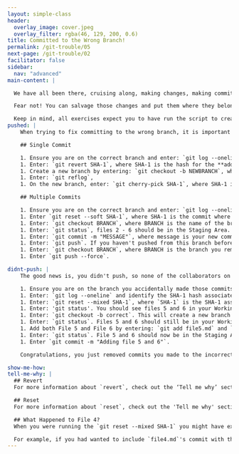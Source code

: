 ```yaml
---
layout: simple-class
header:
  overlay_image: cover.jpeg
  overlay_filter: rgba(46, 129, 200, 0.6)
title: Committed to the Wrong Branch!
permalink: /git-trouble/05
next-page: /git-trouble/02
facilitator: false
sidebar:
  nav: "advanced"
main-content: |  

  We have all been there, cruising along, making changes, making commits, and just as you are about to call it a night, you realize you just commited all of your changes to `Master` and not that new branch you forgot to `checkout` to.

  Fear not! You can salvage those changes and put them where they belong! Next time, try to remember to run a quick `git checkout BRANCH` before you get to working on that sweet Pull Request :wink:.

  Keep in mind, all exercises expect you to have run the script to create files using the scripts found on the [Set Up Your Environment](/on-demand/git-trouble/01) page.
pushed: |
    When trying to fix committing to the wrong branch, it is important to identify if you need to fix 1 commit or multiple commits before continuing.

    ## Single Commit

    1. Ensure you are on the correct branch and enter: `git log --oneline`. Identify the SHA-1 hash for the **adding file 3** commit.
    1. Enter: `git revert SHA-1`, where SHA-1 is the hash for the **adding file 3** commit. You can modify the revert commit message if you would like or just close the editor.
    1. Create a new branch by entering: `git checkout -b NEWBRANCH`, where NEWBRANCH is the name of your new branch.
    1. Enter: `git reflog`,
    1. On the new branch, enter: `git cherry-pick SHA-1`, where SHA-1 is the hash for the **adding file 3** commit.

    ## Multiple Commits

    1. Ensure you are on the correct branch and enter: `git log --oneline`. Identify the SHA-1 hash for the commit where **file 1** was added.
    1. Enter `git reset --soft SHA-1`, where SHA-1 is the commit where **file 1** was added.
    1. Enter: `git checkout BRANCH`, where BRANCH is the name of the branch you should have made the commits to. If you don't have an existing branch, enter: `git checkout -b BRANCH`, where BRANCH is the name of the new branch you want to create.
    1. Enter: `git status`, files 2 - 6 should be in the Staging Area.
    1. Enter: `git commit -m "MESSAGE"`, where message is your new commit message, for example `Add files 2 through 6` could work.
    1. Enter: `git push`. If you haven't pushed from this branch before, you will be prompted by Git to set the `upstream` for the branch. To set the upstream, enter: `git push -u origin new`.
    1. Enter: `git checkout BRANCH`, where BRANCH is the branch you removed your errant commits from.
    1. Enter `git push --force`.  

didnt-push: |
    The good news is, you didn't push, so none of the collaborators on your project know you just committed a bunch of changes directly to `Master` on 'accident' (I mean, lets be serious, those changes are awesome and are definitely gonna get merged). Here is how we can fix that 'mistake'.

    1. Ensure you are on the branch you accidentally made those commits to. If you followed the 'Setting Up Your Scenario Environment' directions, you should have made a commit to a branch you _might_ have named `test`.
    1. Enter: `git log --oneline` and identify the SHA-1 hash associated with the commit for **adding file 4**.
    1. Enter: `git reset --mixed SHA-1`, where `SHA-1` is the SHA-1 associated with the **adding file 4** commit.
    1. Enter: 'git status'. You should see files 5 and 6 in your Working Directory.
    1. Enter: `git checkout -b correct`. This will create a new branch named `correct` and check it out.
    1. Enter: `git status`. Files 5 and 6 should still be in your Working Directory waiting to be added to a commit.
    1. Add both File 5 and File 6 by entering: `git add file5.md` and `git add file6.md`.
    1. Enter: `git status`. File 5 and 6 should now be in the Staging Area waiting to be committed.
    1. Enter `git commit -m "Adding file 5 and 6"`.

    Congratulations, you just removed commits you made to the incorrect branch and added them to the correct branch!

show-me-how:
tell-me-why: |
  ## Revert
  For more information about `revert`, check out the ‘Tell me why’ section in the [Commit Broke Everything!](/on-demand/git-trouble/06) scenario.

  ## Reset
  For more information about `reset`, check out the 'Tell me why' section in the [Commit Message Sucks](/on-demand/git-trouble/03) scenario.

  ## What Happened to File 4?
  When you were running the `git reset --mixed SHA-1` you might have expected `file4.md` to be included in the files that got sent to the Working Directory. This is a very misconception when it comes to `git reset`, so don't worry, you are not alone! When you run `git reset`, you are identifying the commit that you want to `reset` to. So anything that happened after the identified commit needs to be modified with the `git reset` command.

  For example, if you had wanted to include `file4.md`'s commit with the `reset` command, you would have needed to use the SHA-1 associated with the `adding file 3` commit.  
---
```


